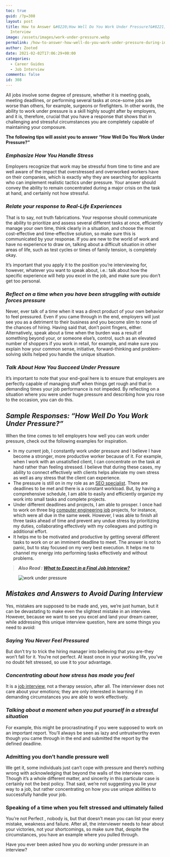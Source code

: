 ```yaml
---
toc: true
guid: /?p=308
layout: post
title: How to Answer &#8220;How Well Do You Work Under Pressure?&#8221; During
  Interview
image: /assets/images/work-under-pressure.webp
permalink: /how-to-answer-how-well-do-you-work-under-pressure-during-interview/
author: Zooted
date: 2021-02-02T17:06:29+00:00
categories:
  - Career Guides
  - Job Interview
comments: false
id: 308
---
```

 
All jobs involve some degree of pressure, whether it is meeting goals, meeting deadlines, or performing several tasks at once-some jobs are worse than others, for example, surgeons or firefighters. In other words, the ability to work under pressure is a skill highly sought after by employers, and it is, therefore, crucial that you have a response that shows that in challenging and stressful circumstances you are completely capable of maintaining your composure.

**The following tips will assist you to answer &#8220;How Well Do You Work Under Pressure?&#8221;**

### ***Emphasize How You Handle Stress***

Employers recognize that work may be stressful from time to time and are well aware of the impact that overstressed and overworked workers have on their companies, which is exactly why they are searching for applicants who can implement realistic tactics under pressure. Your answer should convey the ability to remain concentrated during a major crisis on the task at hand, and certainly not how stressful.

### ***Relate your response to Real-Life Experiences***

That is to say, not truth fabrications. Your response should communicate the ability to prioritize and assess several different tasks at once, efficiently manage your own time, think clearly in a situation, and choose the most cost-effective and time-effective solution, so make sure this is communicated by your response. If you are new to the world of work and have no experience to draw on, talking about a difficult situation in other areas of life, such as test cycles or times of family tension, is completely okay.

It&#8217;s important that you apply it to the position you&#8217;re interviewing for, however, whatever you want to speak about, i.e.: talk about how the specific experience will help you excel in the job, and make sure you don&#8217;t get too personal.

### ***Reflect on a time when you have been struggling with outside forces pressure***

Never, ever talk of a time when it was a direct product of your own behavior to feel pressured. Even if you came through in the end, employers will just see you as a detriment to their business and you become slim to none of the chances of hiring. Having said that, don&#8217;t point fingers, either. Alternatively, speak about a time when the burden was a result of something beyond your, or someone else&#8217;s, control, such as an elevated number of shoppers if you work in retail, for example, and make sure you explain how your common sense, initiative, forward-thinking and problem-solving skills helped you handle the unique situation.

### ***Talk About How You Succeed Under Pressure***

It&#8217;s important to note that your end-goal here is to ensure that employers are perfectly capable of managing stuff when things get rough and that in demanding times your job performance is not impeded. By reflecting on a situation where you were under huge pressure and describing how you rose to the occasion, you can do this.

## ***Sample Responses: &#8220;How Well Do You Work Under Pressure?&#8221;***

When the time comes to tell employers how well you can work under pressure, check out the following examples for inspiration.

* In my current job, I constantly work under pressure and I believe I have become a stronger, more productive worker because of it. For example, when I work with an unsatisfied client, I can concentrate on the task at hand rather than feeling stressed. I believe that during these cases, my ability to connect effectively with clients helps alleviate my own stress as well as any stress that the client can experience.
* The pressure is still on in my role as an [SEO specialist](https://www.webdevpl.us). There are deadlines to be met and there is a constant workload. But, by having a comprehensive schedule, I am able to easily and efficiently organize my work into small tasks and complete projects.
* Under different deadlines and projects, I am able to prosper. I once had to work on three big [computer engineering job](/high-paying-tech-jobs-in-2021/) projects, for instance, which were all due in the same week. However, I was able to finish all three tasks ahead of time and prevent any undue stress by prioritizing my duties, collaborating effectively with my colleagues and putting in additional effort.
* It helps me to be motivated and productive by getting several different tasks to work on or an imminent deadline to meet. The answer is not to panic, but to stay focused on my very best execution. It helps me to channel my energy into performing tasks effectively and without problems.

<blockquote class="wp-block-quote">
  <p>
    <strong><em>Also Read : <a href="/what-to-expect-in-a-final-job-interview/">What to Expect in a Final Job Interview?</a></em></strong>
  </p>
</blockquote>

<figure class="wp-block-image size-large">

<img loading="lazy" width="545" height="357" src="/wp-content/uploads/2021/02/work-under-pressure.png" alt="work under pressure" class="wp-image-309" srcset="/wp-content/uploads/2021/02/work-under-pressure.png 545w, /wp-content/uploads/2021/02/work-under-pressure-300x197.png 300w" sizes="(max-width: 545px) 100vw, 545px" /> </figure> 

## ***Mistakes and Answers to Avoid During Interview***

Yes, mistakes are supposed to be made and, yes, we&#8217;re just human, but it can be devastating to make even the slightest mistake in an interview. However, because we want to see you excel and land your dream career, while addressing this unique interview question, here are some things you need to avoid:

### ***Saying You Never Feel Pressured***

But don&#8217;t try to trick the hiring manager into believing that you are-they won&#8217;t fall for it. You&#8217;re not perfect. At least once in your working life, you&#8217;ve no doubt felt stressed, so use it to your advantage.

### ***Concentrating about how stress has made you feel***

It is a [job interview](/category/job-interview/), not a therapy session, after all. The interviewer does not care about your emotions; they are only interested in learning if in demanding circumstances you are able to work effectively.

### ***Talking about a moment when you put yourself in a stressful situation***

For example, this might be procrastinating if you were supposed to work on an important report. You&#8217;ll always be seen as lazy and untrustworthy even though you came through in the end and submitted the report by the defined deadline.

### **Admitting you don&#8217;t handle pressure well**

We get it, some individuals just can&#8217;t cope with pressure and there&#8217;s nothing wrong with acknowledging that beyond the walls of the interview room. Though it&#8217;s a whole different matter, and sincerity in this particular case is certainly not the best policy. That said, we&#8217;re not suggesting you lie your way to a job, but rather concentrating on how you use unique abilities to successfully handle your job.

### **Speaking of a time when you felt stressed and ultimately failed**

You&#8217;re not Perfect , nobody is, but that doesn&#8217;t mean you can list your every mistake, weakness and failure. After all, the interviewer needs to hear about your victories, not your shortcomings, so make sure that, despite the circumstances, you have an example where you pulled through.

Have you ever been asked how you do working under pressure in an interview?
